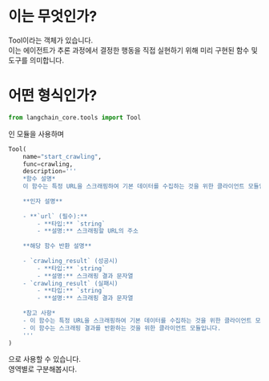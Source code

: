 # 이는 무엇인가? 
Tool이라는 객체가 있습니다.<br>
이는 에이전트가 추론 과정에서 결정한 행동을 직접 실현하기 위해 미리 구현된 함수 및 도구를 의미합니다.<br>
# 어떤 형식인가? 
```python
from langchain_core.tools import Tool
```
인 모듈을 사용하며<br>

```python
Tool(
    name="start_crawling",
    func=crawling,
    description='''
    *함수 설명*
    이 함수는 특정 URL을 스크래핑하여 기본 데이터를 수집하는 것을 위한 클라이언트 모듈입니다.
    
    **인자 설명**
    
    - **`url` (필수):**
        - **타입:** `string`
        - **설명:** 스크래핑할 URL의 주소
        
    **해당 함수 반환 설명**
    
    - `crawling_result` (성공시)
        - **타입:** `string`
        - **설명:** 스크래핑 결과 문자열
    - `crawling_result` (실패시)
        - **타입:** `string`
        - **설명:** 스크래핑 결과 문자열
    
    *참고 사항*
    - 이 함수는 특정 URL을 스크래핑하여 기본 데이터를 수집하는 것을 위한 클라이언트 모듈입니다.
    - 이 함수는 스크래핑 결과를 반환하는 것을 위한 클라이언트 모듈입니다.
    '''
)
```
으로 사용할 수 있습니다.<br>
영역별로 구분해봅시다. <br>
